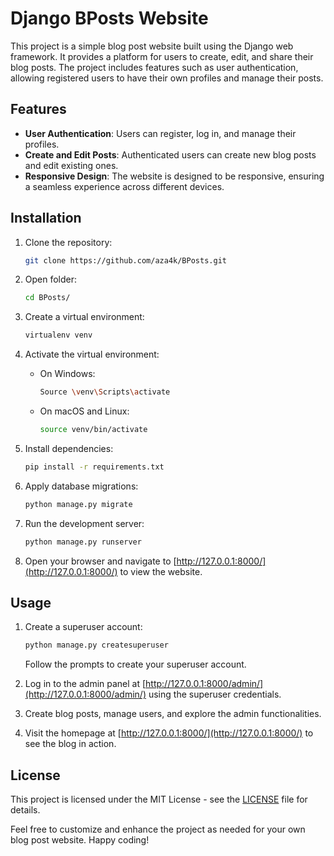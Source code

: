 # Django BPosts Website

This project is a simple blog post website built using the Django web framework. It provides a platform for users to create, edit, and share their blog posts. The project includes features such as user authentication, allowing registered users to have their own profiles and manage their posts.

## Features

- **User Authentication**: Users can register, log in, and manage their profiles.
- **Create and Edit Posts**: Authenticated users can create new blog posts and edit existing ones.
- **Responsive Design**: The website is designed to be responsive, ensuring a seamless experience across different devices.

## Installation

1. Clone the repository:

   ```bash
   git clone https://github.com/aza4k/BPosts.git
   ```

2. Open folder:

   ```bash
   cd BPosts/
   ```

3. Create a virtual environment:

   ```bash
   virtualenv venv
   ```

4. Activate the virtual environment:

   - On Windows:

     ```bash
     Source \venv\Scripts\activate
     ```

   - On macOS and Linux:

     ```bash
     source venv/bin/activate
     ```

5. Install dependencies:

   ```bash
   pip install -r requirements.txt
   ```

6. Apply database migrations:

   ```bash
   python manage.py migrate
   ```

7. Run the development server:

   ```bash
   python manage.py runserver
   ```

8. Open your browser and navigate to [http://127.0.0.1:8000/](http://127.0.0.1:8000/) to view the website.

## Usage

1. Create a superuser account:

   ```bash
   python manage.py createsuperuser
   ```

   Follow the prompts to create your superuser account.

2. Log in to the admin panel at [http://127.0.0.1:8000/admin/](http://127.0.0.1:8000/admin/) using the superuser credentials.

3. Create blog posts, manage users, and explore the admin functionalities.

4. Visit the homepage at [http://127.0.0.1:8000/](http://127.0.0.1:8000/) to see the blog in action.


## License

This project is licensed under the MIT License - see the [LICENSE](LICENSE) file for details.

Feel free to customize and enhance the project as needed for your own blog post website. Happy coding!

